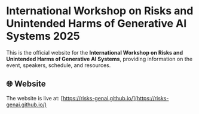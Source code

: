 # International Workshop on Risks and Unintended Harms of Generative AI Systems 2025

This is the official website for the **International Workshop on Risks and Unintended Harms of Generative AI Systems**, providing information on the event, speakers, schedule, and resources.

## 🌐 Website

The website is live at:
[https://risks-genai.github.io/](https://risks-genai.github.io/)
